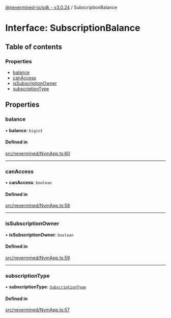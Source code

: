 [@nevermined-io/sdk - v3.0.24](../code-reference.md) / SubscriptionBalance

# Interface: SubscriptionBalance

## Table of contents

### Properties

- [balance](SubscriptionBalance.md#balance)
- [canAccess](SubscriptionBalance.md#canaccess)
- [isSubscriptionOwner](SubscriptionBalance.md#issubscriptionowner)
- [subscriptionType](SubscriptionBalance.md#subscriptiontype)

## Properties

### balance

• **balance**: `bigint`

#### Defined in

[src/nevermined/NvmApp.ts:60](https://github.com/nevermined-io/sdk-js/blob/60ae62388d846371ef4803130637a6d86441718c/src/nevermined/NvmApp.ts#L60)

---

### canAccess

• **canAccess**: `boolean`

#### Defined in

[src/nevermined/NvmApp.ts:58](https://github.com/nevermined-io/sdk-js/blob/60ae62388d846371ef4803130637a6d86441718c/src/nevermined/NvmApp.ts#L58)

---

### isSubscriptionOwner

• **isSubscriptionOwner**: `boolean`

#### Defined in

[src/nevermined/NvmApp.ts:59](https://github.com/nevermined-io/sdk-js/blob/60ae62388d846371ef4803130637a6d86441718c/src/nevermined/NvmApp.ts#L59)

---

### subscriptionType

• **subscriptionType**: [`SubscriptionType`](../enums/SubscriptionType.md)

#### Defined in

[src/nevermined/NvmApp.ts:57](https://github.com/nevermined-io/sdk-js/blob/60ae62388d846371ef4803130637a6d86441718c/src/nevermined/NvmApp.ts#L57)
